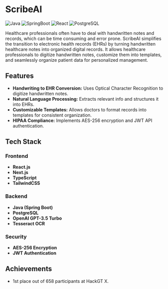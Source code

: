 # ScribeAI

![Java](https://img.shields.io/badge/Language-Java-orange)
![SpringBoot](https://img.shields.io/badge/Backend-SpringBoot-brightgreen)
![React](https://img.shields.io/badge/Frontend-React-blue)
![PostgreSQL](https://img.shields.io/badge/Database-PostgreSQL-336791)

Healthcare professionals often have to deal with handwritten notes and records, which can be time consuming and error prone. ScribeAI simplifies the transition to electronic health records (EHRs) by turning handwritten healthcare notes into organized digital records. It allows healthcare professionals to digitize handwritten notes, customize them into templates, and seamlessly organize patient data for personalized management.

## Features
- **Handwriting to EHR Conversion:** Uses Optical Character Recognition to digitize handwritten notes.
- **Natural Language Processing:** Extracts relevant info and structures it into EHRs.
- **Customizable Templates:** Allows doctors to format records into templates for consistent organization.
- **HIPAA Compliance:** Implements AES-256 encryption and JWT API authentication.

## Tech Stack
### Frontend
- **React.js**
- **Next.js**
- **TypeScript**
- **TailwindCSS**

### Backend
- **Java (Spring Boot)**
- **PostgreSQL**
- **OpenAI GPT-3.5 Turbo**
- **Tesseract OCR**

### Security
- **AES-256 Encryption**
- **JWT Authentication**

## Achievements
- 1st place out of 658 participants at HackGT X.
